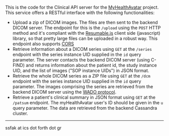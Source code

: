 This is the code for the Clinical API server for the [MyHealthAvatar](http://myhealthavatar.org/) project. This service offers a RESTful interface with the following functionalities:

* Upload a zip of DICOM images. The files are then sent to the backend DICOM server. The endpoint for this is the `/upload` using the `POST` HTTP method and it's compliant with the [Resumable.js](http://www.resumablejs.com/) client side (javascript) library, so that pretty large files can be uploaded in a robust way. This endpoint also supports [CORS](https://en.wikipedia.org/wiki/Cross-origin_resource_sharing)
* Retrieve information about a DICOM series using `GET` at the `/series` endpoint with the series instance UID supplied in the `id` query parameter. The server contacts the backend DICOM server (using C-FIND) and returns information about the patient id, the study instance UID, and the list of images ("SOP instance UIDs") in JSON format.
* Retrieve the whole DICOM series as a ZIP file using `GET` at the `/dcm` endpoint with the series instance UID supplied in the `id` query parameter. The images comprising the series are retrieved from the backend DICOM server using the [WADO protocol](http://www.research.ibm.com/haifa/projects/software/wado/).
* Retrieve a patient's clinical summary in JSON format using `GET` at the `/patsum` endpoint. The myHealthAvatar user's ID should be given in the `u` query parameter. The data are retrieved from the backend Cassandra cluster.


--- 
ssfak at ics dot forth dot gr

